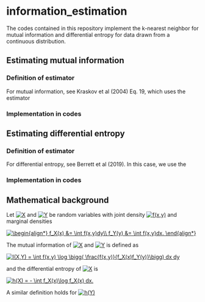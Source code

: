 # information_estimation
The codes contained in this repository implement the k-nearest neighbor for mutual information and differential entropy for data drawn from a continuous distribution.  


<h2> Estimating mutual information </h2>

<h3> Definition of estimator </h3>
For mutual information, see Kraskov et al (2004) Eq. 19, which uses the estimator 

<h3> Implementation in codes </h3> 

<h2> Estimating differential entropy </h2> 

<h3> Definition of estimator </h3>
For differential entropy, see Berrett et al (2019).  In this case, we use the

<h3> Implementation in codes </h3>


<h2> Mathematical background </h2>

Let <a href="https://www.codecogs.com/eqnedit.php?latex=\inline&space;X" target="_blank"><img src="https://latex.codecogs.com/gif.latex?\inline&space;X" title="X" /></a> and <a href="https://www.codecogs.com/eqnedit.php?latex=\inline&space;Y" target="_blank"><img src="https://latex.codecogs.com/gif.latex?\inline&space;Y" title="Y" /></a>
be random variables with joint density <a href="https://www.codecogs.com/eqnedit.php?latex=\inline&space;f(x,y)" target="_blank"><img src="https://latex.codecogs.com/gif.latex?\inline&space;f(x,y)" title="f(x,y)" /></a> and marginal densities 


<a href="https://www.codecogs.com/eqnedit.php?latex=\begin{align*}&space;f_X(x)&space;&=&space;\int&space;f(x,y)dy\\&space;f_Y(y)&space;&=&space;\int&space;f(x,y)dx&space;\end{align*}" target="_blank"><img src="https://latex.codecogs.com/gif.latex?\begin{align*}&space;f_X(x)&space;&=&space;\int&space;f(x,y)dy\\&space;f_Y(y)&space;&=&space;\int&space;f(x,y)dx.&space;\end{align*}" title="\begin{align*} f_X(x) &= \int f(x,y)dy\\ f_Y(y) &= \int f(x,y)dx. \end{align*}" /></a>


The mutual information of <a href="https://www.codecogs.com/eqnedit.php?latex=\inline&space;X" target="_blank"><img src="https://latex.codecogs.com/gif.latex?\inline&space;X" title="X" /></a>  and <a href="https://www.codecogs.com/eqnedit.php?latex=\inline&space;Y" target="_blank"><img src="https://latex.codecogs.com/gif.latex?\inline&space;Y" title="Y" /></a> is defined as

<a href="https://www.codecogs.com/eqnedit.php?latex=I(X,Y)&space;=&space;\int&space;f(x,y)&space;\log&space;\bigg(&space;\frac{f(x,y)}{f_X(x)f_Y(y)}\bigg)&space;dx&space;dy" target="_blank"><img src="https://latex.codecogs.com/gif.latex?I(X,Y)&space;=&space;\int&space;f(x,y)&space;\log&space;\bigg(&space;\frac{f(x,y)}{f_X(x)f_Y(y)}\bigg)&space;dx&space;dy" title="I(X,Y) = \int f(x,y) \log \bigg( \frac{f(x,y)}{f_X(x)f_Y(y)}\bigg) dx dy" /></a>

and the differential entropy of <a href="https://www.codecogs.com/eqnedit.php?latex=\inline&space;X" target="_blank"><img src="https://latex.codecogs.com/gif.latex?\inline&space;X" title="X" /></a> is

<a href="https://www.codecogs.com/eqnedit.php?latex=h(X)&space;=&space;-&space;\int&space;f_X(x)\log&space;f_X(x)&space;dx" target="_blank"><img src="https://latex.codecogs.com/gif.latex?h(X)&space;=&space;-&space;\int&space;f_X(x)\log&space;f_X(x)&space;dx." title="h(X) = - \int f_X(x)\log f_X(x) dx." /></a>

A similar definition holds for <a href="https://www.codecogs.com/eqnedit.php?latex=h(Y)." target="_blank"><img src="https://latex.codecogs.com/gif.latex?h(Y)." title="h(Y)" /></a>
